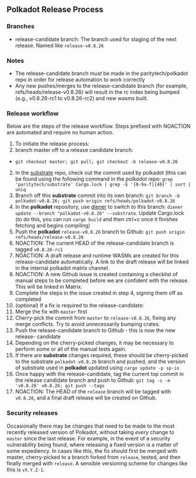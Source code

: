 Polkadot Release Process
------------------------

### Branches
* release-candidate branch: The branch used for staging of the next release.
  Named like `release-v0.8.26`
  
### Notes
* The release-candidate branch *must* be made in the paritytech/polkadot repo in
order for release automation to work correctly
* Any new pushes/merges to the release-candidate branch (for example,
refs/heads/release-v0.8.26) will result in the rc index being bumped (e.g., v0.8.26-rc1
to v0.8.26-rc2) and new wasms built.

### Release workflow

Below are the steps of the release workflow. Steps prefixed with NOACTION are
automated and require no human action.

1. To initiate the release process:
  1. branch master off to a release candidate branch:
  - `git checkout master; git pull; git checkout -b release-v0.8.26`
  2. In the [substrate](https://github.com/CherryNetwork/substrate) repo, check out the commit used by polkadot (this can be found using the following command in the *polkadot* repo: `grep 'paritytech/substrate' Cargo.lock | grep -E '[0-9a-f]{40}' | sort | uniq `
  3. Branch off this **substrate** commit into its own branch: `git branch -b polkadot-v0.8.26; git push origin refs/heads/polkadot-v0.8.26`
  4. In the **polkadot** repository, use [diener](https://github.com/bkchr/diener/) to switch to this branch: `diener update --branch "polkadot-v0.8.26" --substrate`. Update Cargo.lock (to do this, you can run `cargo build` and then ctrl+c once it finishes fetching and begins compiling)
  5. Push the **polkadot** `release-v0.8.26` branch to Github: `git push origin refs/heads/release-v0.8.26`
2. NOACTION: The current HEAD of the release-candidate branch is tagged `v0.8.26-rc1`
3. NOACTION: A draft release and runtime WASMs are created for this
  release-candidate automatically. A link to the draft release will be linked in
  the internal polkadot matrix channel.
4. NOACTION: A new Github issue is created containing a checklist of manual
  steps to be completed before we are confident with the release. This will be
  linked in Matrix.
5. Complete the steps in the issue created in step 4, signing them off as
  completed
6. (optional) If a fix is required to the release-candidate:
  1. Merge the fix with `master` first
  2. Cherry-pick the commit from `master` to `release-v0.8.26`, fixing any
  merge conflicts. Try to avoid unnecessarily bumping crates.
  3. Push the release-candidate branch to Github - this is now the new release-
  candidate
  4. Depending on the cherry-picked changes, it may be necessary to perform some
  or all of the manual tests again.
  5. If there are **substrate** changes required, these should be cherry-picked to the substrate `polkadot-v0.8.26` branch and pushed, and the version of substrate used in **polkadot** updated using `cargo update -p sp-io`
7. Once happy with the release-candidate, tag the current top commit in the release candidate branch and push to Github: `git tag -s -m 'v0.8.26' v0.8.26; git push --tags`
9. NOACTION: The HEAD of the `release` branch will be tagged with `v0.8.26`,
  and a final draft release will be created on Github.

### Security releases

Occasionally there may be changes that need to be made to the most recently
released version of Polkadot, without taking *every* change to `master` since
the last release. For example, in the event of a security vulnerability being
found, where releasing a fixed version is a matter of some expediency. In cases
like this, the fix should first be merged with master, cherry-picked to a branch
forked from `release`, tested, and then finally merged with `release`. A
sensible versioning scheme for changes like this is `vX.Y.Z-1`.
